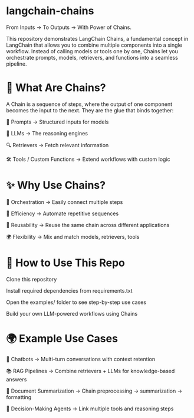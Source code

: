 # langchain-chains
From Inputs → To Outputs → With Power of Chains.

This repository demonstrates LangChain Chains, a fundamental concept in LangChain that allows you to combine multiple components into a single workflow. Instead of calling models or tools one by one, Chains let you orchestrate prompts, models, retrievers, and functions into a seamless pipeline.

# 🌟 What Are Chains?

A Chain is a sequence of steps, where the output of one component becomes the input to the next.
They are the glue that binds together:

📄 Prompts → Structured inputs for models

🧠 LLMs → The reasoning engines

🔍 Retrievers → Fetch relevant information

🛠 Tools / Custom Functions → Extend workflows with custom logic

# ✨ Why Use Chains?

🔗 Orchestration → Easily connect multiple steps

🚀 Efficiency → Automate repetitive sequences

🔄 Reusability → Reuse the same chain across different applications

🌍 Flexibility → Mix and match models, retrievers, tools

# 🚀 How to Use This Repo

Clone this repository

Install required dependencies from requirements.txt

Open the examples/ folder to see step-by-step use cases

Build your own LLM-powered workflows using Chains

# 🌍 Example Use Cases

🤖 Chatbots → Multi-turn conversations with context retention

📚 RAG Pipelines → Combine retrievers + LLMs for knowledge-based answers

📝 Document Summarization → Chain preprocessing → summarization → formatting

🎯 Decision-Making Agents → Link multiple tools and reasoning steps
